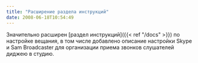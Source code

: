 ```yaml
---
title: "Расширение раздела инструкций"
date: 2008-06-18T10:54:49
---
```


Значительно расширен [раздел инструкций]({{< ref "/docs" >}}) по настройке вещания, в том числе добавлено описание настройки Skype и Sam Broadcaster для организации приема звонков слушателей диджею в студию.
